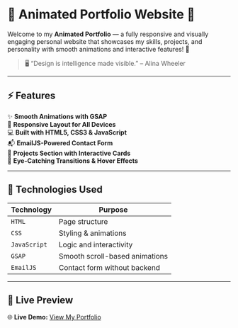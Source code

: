 # 🌟 Animated Portfolio Website 🎨

Welcome to my **Animated Portfolio** — a fully responsive and visually engaging personal website that showcases my skills, projects, and personality with smooth animations and interactive features! 🚀

> 🖥️ “Design is intelligence made visible.” – Alina Wheeler

---

## ⚡ Features

✨ **Smooth Animations with GSAP**  
📱 **Responsive Layout for All Devices**  
💻 **Built with HTML5, CSS3 & JavaScript**  
📬 **EmailJS-Powered Contact Form**  
📂 **Projects Section with Interactive Cards**  
🌈 **Eye-Catching Transitions & Hover Effects**

---

## 🚀 Technologies Used

| Technology | Purpose |
|------------|---------|
| `HTML`     | Page structure |
| `CSS`      | Styling & animations |
| `JavaScript` | Logic and interactivity |
| `GSAP`     | Smooth scroll-based animations |
| `EmailJS`  | Contact form without backend |

---

## 🔗 Live Preview

🌐 **Live Demo:** [View My Portfolio](https://m-hassanjavaid.github.io/Hassan-Javaid-portfolio/)
